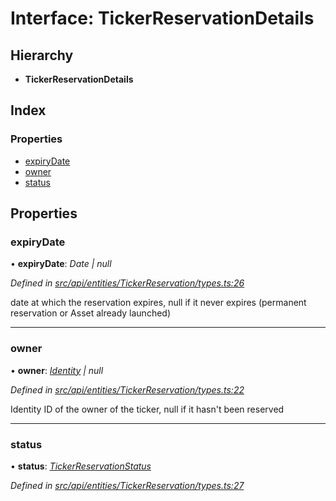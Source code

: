 # Interface: TickerReservationDetails

## Hierarchy

* **TickerReservationDetails**

## Index

### Properties

* [expiryDate](tickerreservationdetails.md#expirydate)
* [owner](tickerreservationdetails.md#owner)
* [status](tickerreservationdetails.md#status)

## Properties

###  expiryDate

• **expiryDate**: *Date | null*

*Defined in [src/api/entities/TickerReservation/types.ts:26](https://github.com/PolymeshAssociation/polymesh-sdk/blob/46845947/src/api/entities/TickerReservation/types.ts#L26)*

date at which the reservation expires, null if it never expires (permanent reservation or Asset already launched)

___

###  owner

• **owner**: *[Identity](../classes/identity.md) | null*

*Defined in [src/api/entities/TickerReservation/types.ts:22](https://github.com/PolymeshAssociation/polymesh-sdk/blob/46845947/src/api/entities/TickerReservation/types.ts#L22)*

Identity ID of the owner of the ticker, null if it hasn't been reserved

___

###  status

• **status**: *[TickerReservationStatus](../enums/tickerreservationstatus.md)*

*Defined in [src/api/entities/TickerReservation/types.ts:27](https://github.com/PolymeshAssociation/polymesh-sdk/blob/46845947/src/api/entities/TickerReservation/types.ts#L27)*
